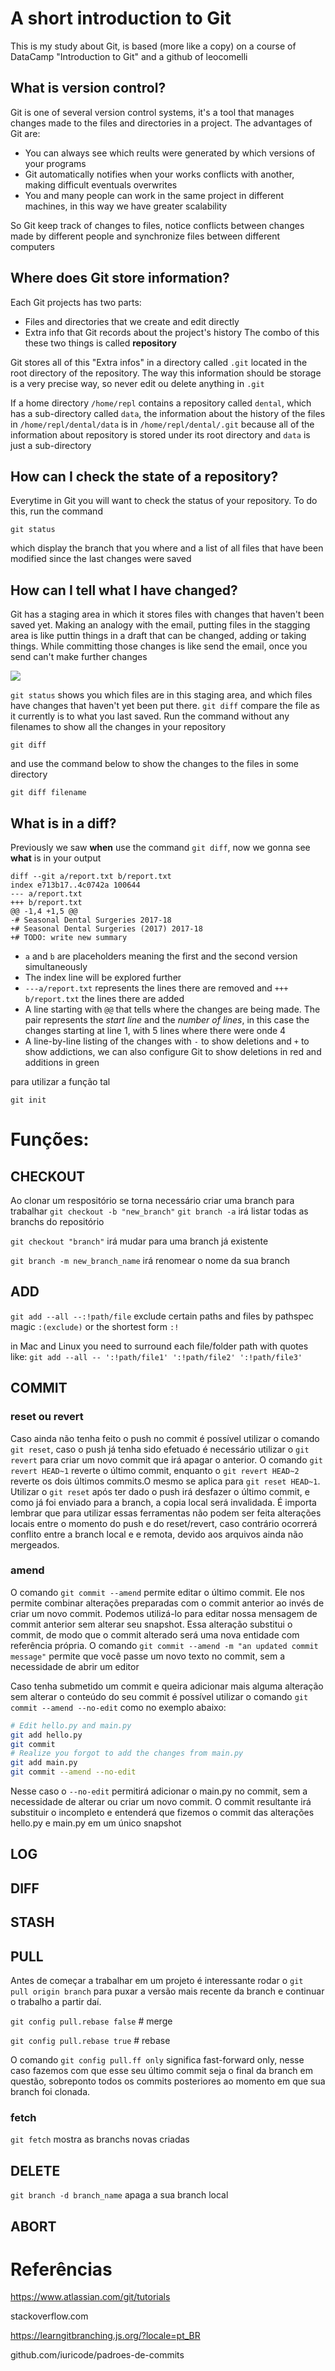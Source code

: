 # A short introduction to Git

This is my study about Git, is based (more like a copy) on a course of DataCamp "Introduction to Git" and a github of leocomelli



## What is version control?

Git is one of several version control systems, it's a tool that manages changes made to the files and directories in a project. The advantages of Git are:
- You can always see which reults were generated by which versions of your programs
- Git automatically notifies when your works conflicts with another, making difficult eventuals overwrites
- You and many people can work in the same project in different machines, in this way we have greater scalability

So Git keep track of changes to files, notice conflicts between changes made by different people and synchronize files between different computers

## Where does Git store information?

Each Git projects has two parts:
- Files and directories that we create and edit directly
- Extra info that Git records about the project's history
The combo of this these two things is called __repository__

Git stores all of this "Extra infos" in a directory called `.git` located in the root directory of the repository. The way this information should be storage is a very precise way, so never edit ou delete anything in `.git`

If a home directory `/home/repl` contains a repository called `dental`, which has a  sub-directory called `data`, the information about the history of the files in `/home/repl/dental/data` is in `/home/repl/dental/.git` because all of the information about repository is stored under its root directory and `data` is just a sub-directory

## How can I check the state of a repository?

Everytime in Git you will want to check the status of your repository. To do this, run the command

```
git status
```
which display the branch that you where and a list of all files that have been modified since the last changes were saved

## How can I tell what I have changed?

Git has a staging area in which it stores files with changes that haven't been saved yet. Making an analogy with the email, putting files in the stagging area is like puttin things in a draft that can be changed, adding or taking things. While committing those changes is like send the email, once you send can't make further changes

![](https://miro.medium.com/max/686/1*diRLm1S5hkVoh5qeArND0Q.png)

`git status` shows you which files are in this staging area, and which files have changes that haven't yet been put there. `git diff` compare the file as it currently is to what you last saved. Run the command without any filenames to show all the changes in your repository

```
git diff
```
 and use the command below to show the changes to the files in some directory

```
git diff filename
```

## What is in a diff?

Previously we saw __when__ use the command `git diff`, now we gonna see __what__ is in your output

```
diff --git a/report.txt b/report.txt
index e713b17..4c0742a 100644
--- a/report.txt
+++ b/report.txt
@@ -1,4 +1,5 @@
-# Seasonal Dental Surgeries 2017-18
+# Seasonal Dental Surgeries (2017) 2017-18
+# TODO: write new summary
```

- `a` and `b` are placeholders meaning the first and the second version simultaneously
- The index line will be explored further
- `---a/report.txt` represents the lines there are removed and `+++ b/report.txt` the lines there are added
- A line starting with `@@` that tells where the changes are being made. The pair represents the _start line_ and the _number of lines_, in this case the changes starting at line 1, with 5 lines where there were onde 4
- A line-by-line listing of the changes with `-` to show deletions and `+` to show addictions, we can also configure Git to show deletions in red and additions in green

para utilizar a função tal 

```
git init
```

# Funções:

## CHECKOUT
Ao clonar um respositório se torna necessário criar uma branch para trabalhar `git checkout -b "new_branch"`
`git branch -a` irá listar todas as branchs do repositório

`git checkout "branch"` irá mudar para uma branch já existente

`git branch -m new_branch_name` irá renomear o nome da sua branch

## ADD

`git add --all --:!path/file` exclude certain paths and files by pathspec magic `:(exclude)` or the shortest form `:!`

in Mac and Linux you need to surround each file/folder path with quotes like:
`git add --all -- ':!path/file1' ':!path/file2' ':!path/file3'`

## COMMIT

### reset ou revert

Caso ainda não tenha feito o push no commit é possível utilizar o comando `git reset`, caso o push já tenha sido efetuado é necessário utilizar o `git revert` para criar um novo commit que irá apagar o anterior. O comando `git revert HEAD~1` reverte o último commit, enquanto o `git revert HEAD~2` reverte os dois últimos commits.O mesmo se aplica para `git reset HEAD~1`.
Utilizar o `git reset` após ter dado o push irá desfazer o último commit, e como já foi enviado para a branch, a copia local será invalidada.
É importa lembrar que para utilizar essas ferramentas não podem ser feita alterações locais entre o momento do push e do reset/revert, caso contrário ocorrerá conflito entre a branch local e e remota, devido aos arquivos ainda não mergeados.

### amend

O comando `git commit --amend` permite editar o último commit. Ele nos permite combinar alterações preparadas com o commit anterior ao invés de criar um novo commit. Podemos utilizá-lo para editar nossa mensagem de commit anterior sem alterar seu snapshot. Essa alteração substitui o commit, de modo que o commit alterado será uma nova entidade com referência própria.
O comando `git commit --amend -m "an updated commit message"` permite que você passe um novo texto no commit, sem a necessidade de abrir um editor

Caso tenha submetido um commit e queira adicionar mais alguma alteração sem alterar o conteúdo do seu commit é possível utilizar o comando `git commit --amend --no-edit` como no exemplo abaixo:

```bash
# Edit hello.py and main.py
git add hello.py
git commit 
# Realize you forgot to add the changes from main.py 
git add main.py 
git commit --amend --no-edit
```
Nesse caso o `--no-edit` permitirá adicionar o main.py no commit, sem a necessidade de alterar ou criar um novo commit. O commit resultante irá substituir o incompleto e entenderá que fizemos o commit das alterações hello.py e main.py em um único snapshot

## LOG

## DIFF

## STASH

## PULL

Antes de começar a trabalhar em um projeto é interessante rodar o `git pull origin branch` para puxar a versão mais recente da branch e continuar o trabalho a partir daí.

`git config pull.rebase false` # merge

`git config pull.rebase true` # rebase

O comando `git config pull.ff only` significa fast-forward only, nesse caso fazemos com que esse seu último commit seja o final da branch em questão, sobreponto todos os commits posteriores ao momento em que sua branch foi clonada.

### fetch

`git fetch` mostra as branchs novas criadas

## DELETE

`git branch -d branch_name` apaga a sua branch local

## ABORT

# Referências
https://www.atlassian.com/git/tutorials

stackoverflow.com

https://learngitbranching.js.org/?locale=pt_BR

github.com/iuricode/padroes-de-commits